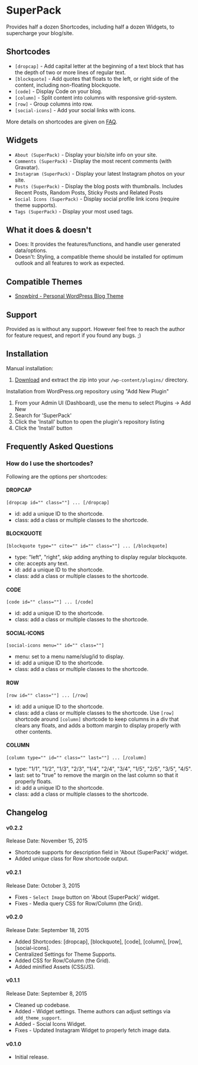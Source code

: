 # SuperPack
Provides half a dozen Shortcodes, including half a dozen Widgets, to supercharge your blog/site.

## Shortcodes

* `[dropcap]` - Add capital letter at the beginning of a text block that has the depth of two or more lines of regular text.
* `[blockquote]` - Add quotes that floats to the left, or right side of the content, including non-floating blockquote.
* `[code]` - Display Code on your blog.
* `[column]` - Split content into columns with responsive grid-system.
* `[row]` - Group columns into row.
* `[social-icons]` - Add your social links with icons.


More details on shortcodes are given on [FAQ](https://github.com/xFrontend/SuperPack#frequently-asked-questions).

## Widgets

* `About (SuperPack)` - Display your bio/site info on your site.
* `Comments (SuperPack)` - Display the most recent comments (with Gravatar).
* `Instagram (SuperPack)` - Display your latest Instagram photos on your site.
* `Posts (SuperPack)` - Display the blog posts with thumbnails. Includes Recent Posts, Random Posts, Sticky Posts and Related Posts
* `Social Icons (SuperPack)` - Display social profile link icons (require theme supports).
* `Tags (SuperPack)` - Display your most used tags.

## What it does & doesn't

* Does: It provides the features/functions, and handle user generated data/options.
* Doesn't: Styling, a compatible theme should be installed for optimum outlook and all features to work as expected.

## Compatible Themes

* [Snowbird - Personal WordPress Blog Theme](https://xfrontend.com/themes/snowbird-wordpress-theme/)


## Support

Provided as is without any support. However feel free to reach the author for feature request, and report if you found any bugs. ;)


## Installation

Manual installation:

1. [Download](https://github.com/xFrontend/SuperPack/archive/master.zip) and extract the zip into your `/wp-content/plugins/` directory.

Installation from WordPress.org repository using "Add New Plugin"

1. From your Admin UI (Dashboard), use the menu to select Plugins -> Add New
1. Search for 'SuperPack'
1. Click the 'Install' button to open the plugin's repository listing
1. Click the 'Install' button


## Frequently Asked Questions

### How do I use the shortcodes?

Following are the options per shortcodes:

#### DROPCAP

`[dropcap id="" class=""] ... [/dropcap]`

* id: add a unique ID to the shortcode.
* class: add a class or multiple classes to the shortcode.

#### BLOCKQUOTE

`[blockquote type="" cite="" id="" class=""] ... [/blockquote]`

* type: "left", "right", skip adding anything to display regular blockquote.
* cite: accepts any text.
* id: add a unique ID to the shortcode.
* class: add a class or multiple classes to the shortcode.

#### CODE

`[code id="" class=""] ... [/code]`

* id: add a unique ID to the shortcode.
* class: add a class or multiple classes to the shortcode.

#### SOCIAL-ICONS

`[social-icons menu="" id="" class=""]`

* menu: set to a menu name/slug/id to display.
* id: add a unique ID to the shortcode.
* class: add a class or multiple classes to the shortcode.

#### ROW

`[row id="" class=""] ... [/row]`

* id: add a unique ID to the shortcode.
* class: add a class or multiple classes to the shortcode.
Use `[row]` shortcode around `[column]` shortcode to keep columns in a div that clears any floats, and adds a bottom margin to display properly with other contents.

#### COLUMN

`[column type="" id="" class="" last=""] ... [/column]`

* type: "1/1", "1/2", "1/3", "2/3", "1/4", "2/4", "3/4", "1/5", "2/5", "3/5", "4/5".
* last: set to "true" to remove the margin on the last column so that it properly floats.
* id: add a unique ID to the shortcode.
* class: add a class or multiple classes to the shortcode.


## Changelog

#### v0.2.2
Release Date: November 15, 2015

* Shortcode supports for description field in 'About (SuperPack)' widget.
* Added unique class for Row shortcode output.


#### v0.2.1
Release Date: October 3, 2015

* Fixes - `Select Image` button on 'About (SuperPack)' widget.
* Fixes - Media query CSS for Row/Column (the Grid).


#### v0.2.0
Release Date: September 18, 2015

* Added Shortcodes: [dropcap], [blockquote], [code], [column], [row], [social-icons].
* Centralized Settings for Theme Supports.
* Added CSS for Row/Column (the Grid).
* Added minified Assets (CSS/JS).


#### v0.1.1
Release Date: September 8, 2015

* Cleaned up codebase.
* Added - Widget settings. Theme authors can adjust settings via `add_theme_support`.
* Added - Social Icons Widget.
* Fixes - Updated Instagram Widget to properly fetch image data.


#### v0.1.0
* Initial release.

